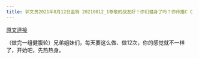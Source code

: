 ```yaml
---
title: 郭文贵2021年8月12日盖特 20210812_1尊敬的战友好！你们健身了吗？你传播C C P病毒，香港危机郑州人祸真相了吗？一切都已经开始！
---
```


[原文連接](https://gnews.org/ThreadView/53481579)

（做完一组健腹轮）兄弟姐妹们，每天要这么做、做12次，你的感觉就不一样了，开始吧，先热热身。
